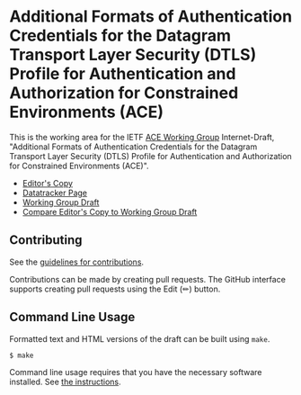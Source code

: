 # Additional Formats of Authentication Credentials for the Datagram Transport Layer Security (DTLS) Profile for Authentication and Authorization for Constrained Environments (ACE)

This is the working area for the IETF [ACE Working Group](https://datatracker.ietf.org/wg/ace/documents/) Internet-Draft, "Additional Formats of Authentication Credentials for the Datagram Transport Layer Security (DTLS) Profile for Authentication and Authorization for Constrained Environments (ACE)".

* [Editor's Copy](https://ace-wg.github.io/ace-authcred-dtls-profile/#go.draft-ietf-ace-authcred-dtls-profile.html)
* [Datatracker Page](https://datatracker.ietf.org/doc/draft-ietf-ace-authcred-dtls-profile)
* [Working Group Draft](https://datatracker.ietf.org/doc/html/draft-ietf-ace-authcred-dtls-profile)
* [Compare Editor's Copy to Working Group Draft](https://ace-wg.github.io/ace-authcred-dtls-profile/#go.draft-ietf-ace-authcred-dtls-profile.diff)


## Contributing

See the
[guidelines for contributions](https://github.com/ace-wg/ace-authcred-dtls-profile/blob/main/CONTRIBUTING.md).

Contributions can be made by creating pull requests.
The GitHub interface supports creating pull requests using the Edit (✏) button.


## Command Line Usage

Formatted text and HTML versions of the draft can be built using `make`.

```sh
$ make
```

Command line usage requires that you have the necessary software installed.  See
[the instructions](https://github.com/martinthomson/i-d-template/blob/main/doc/SETUP.md).

